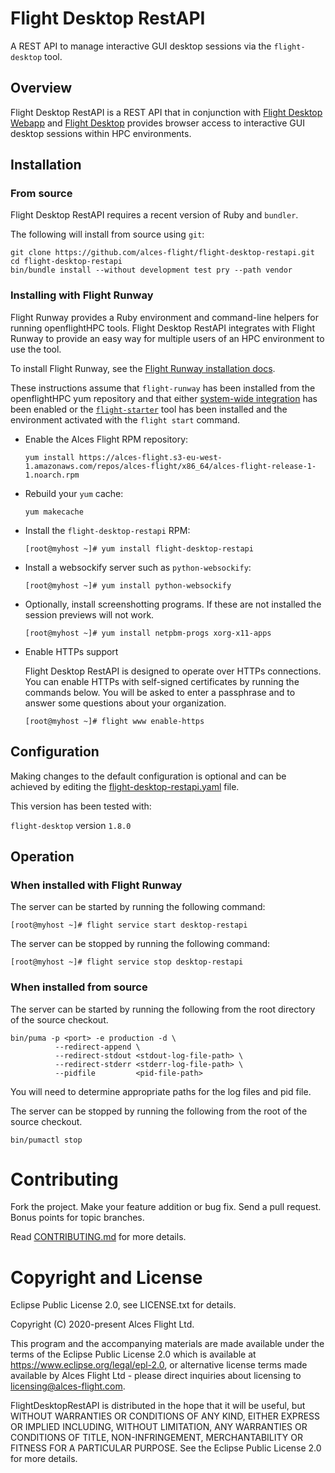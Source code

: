 # Flight Desktop RestAPI

A REST API to manage interactive GUI desktop sessions via the `flight-desktop`
tool.

## Overview

Flight Desktop RestAPI is a REST API that in conjunction with [Flight
Desktop Webapp](https://github.com/openflighthpc/flight-desktop-webapp) and
[Flight Desktop](https://github.com/openflighthpc/flight-desktop) provides
browser access to interactive GUI desktop sessions within HPC environments.

## Installation

### From source

Flight Desktop RestAPI requires a recent version of Ruby and `bundler`.

The following will install from source using `git`:

```
git clone https://github.com/alces-flight/flight-desktop-restapi.git
cd flight-desktop-restapi
bin/bundle install --without development test pry --path vendor
```

### Installing with Flight Runway

Flight Runway provides a Ruby environment and command-line helpers for running
openflightHPC tools.  Flight Desktop RestAPI integrates with Flight Runway to
provide an easy way for multiple users of an HPC environment to use the tool.

To install Flight Runway, see the [Flight Runway installation
docs](https://github.com/openflighthpc/flight-runway#installation).

These instructions assume that `flight-runway` has been installed from
the openflightHPC yum repository and that either [system-wide
integration](https://github.com/openflighthpc/flight-runway#system-wide-integration) has been enabled or the
[`flight-starter`](https://github.com/openflighthpc/flight-starter) tool has been
installed and the environment activated with the `flight start` command.

 * Enable the Alces Flight RPM repository:

    ```
    yum install https://alces-flight.s3-eu-west-1.amazonaws.com/repos/alces-flight/x86_64/alces-flight-release-1-1.noarch.rpm
    ```

 * Rebuild your `yum` cache:

    ```
    yum makecache
    ```
    
 * Install the `flight-desktop-restapi` RPM:

    ```
    [root@myhost ~]# yum install flight-desktop-restapi
    ```

 * Install a websockify server such as `python-websockify`:

    ```
    [root@myhost ~]# yum install python-websockify
    ```

 * Optionally, install screenshotting programs.  If these are not installed
   the session previews will not work.

    ```
    [root@myhost ~]# yum install netpbm-progs xorg-x11-apps
    ```

 * Enable HTTPs support

    Flight Desktop RestAPI is designed to operate over HTTPs connections.  You
    can enable HTTPs with self-signed certificates by running the commands
    below.  You will be asked to enter a passphrase and to answer some
    questions about your organization.

    ```
    [root@myhost ~]# flight www enable-https
    ```


## Configuration

Making changes to the default configuration is optional and can be achieved by editing the [flight-desktop-restapi.yaml](etc/flight-desktop-restapi.yaml) file.

This version has been tested with:

`flight-desktop` version `1.8.0`

## Operation

### When installed with Flight Runway

The server can be started by running the following command:

```
[root@myhost ~]# flight service start desktop-restapi
```

The server can be stopped by running the following command:

```
[root@myhost ~]# flight service stop desktop-restapi
```

### When installed from source

The server can be started by running the following from the root directory of
the source checkout.

```
bin/puma -p <port> -e production -d \
          --redirect-append \
          --redirect-stdout <stdout-log-file-path> \
          --redirect-stderr <stderr-log-file-path> \
          --pidfile         <pid-file-path>
```

You will need to determine appropriate paths for the log files and pid file.

The server can be stopped by running the following from the root of the source
checkout.

```
bin/pumactl stop
```

# Contributing

Fork the project. Make your feature addition or bug fix. Send a pull
request. Bonus points for topic branches.

Read [CONTRIBUTING.md](CONTRIBUTING.md) for more details.

# Copyright and License

Eclipse Public License 2.0, see LICENSE.txt for details.

Copyright (C) 2020-present Alces Flight Ltd.

This program and the accompanying materials are made available under the terms of the Eclipse Public License 2.0 which is available at https://www.eclipse.org/legal/epl-2.0, or alternative license terms made available by Alces Flight Ltd - please direct inquiries about licensing to licensing@alces-flight.com.

FlightDesktopRestAPI is distributed in the hope that it will be useful, but WITHOUT WARRANTIES OR CONDITIONS OF ANY KIND, EITHER EXPRESS OR IMPLIED INCLUDING, WITHOUT LIMITATION, ANY WARRANTIES OR CONDITIONS OF TITLE, NON-INFRINGEMENT, MERCHANTABILITY OR FITNESS FOR A PARTICULAR PURPOSE. See the Eclipse Public License 2.0 for more details.
